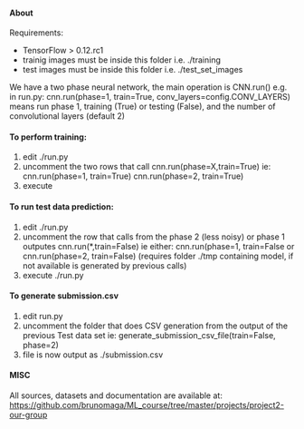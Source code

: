 #### About

Requirements:
- TensorFlow > 0.12.rc1 
- trainig images must be inside this folder i.e. ./training
- test images must be inside this folder    i.e. ./test_set_images

We have a two phase neural network, the main operation is CNN.run() e.g. in run.py:
cnn.run(phase=1, train=True, conv_layers=config.CONV_LAYERS)
means run phase 1, training (True) or testing (False), and the number of convolutional layers (default 2)

#### To perform training:

1. edit ./run.py
2. uncomment the two rows that call cnn.run(phase=X,train=True) ie:
   cnn.run(phase=1, train=True)
   cnn.run(phase=2, train=True)
3. execute 

#### To run test data prediction:

1. edit ./run.py
2. uncomment the row that calls from the phase 2 (less noisy) or phase 1 outputes cnn.run(*,train=False) ie either:
   cnn.run(phase=1, train=False
   or
   cnn.run(phase=2, train=False)
   (requires folder ./tmp containing model, if not available is generated by previous calls)
2. execute ./run.py

#### To generate submission.csv

1. edit run.py
2. uncomment the folder that does CSV generation from the output of the previous Test data set ie:
   generate_submission_csv_file(train=False, phase=2)
3. file is now output as ./submission.csv


#### MISC

All sources, datasets and documentation are available at:
https://github.com/brunomaga/ML_course/tree/master/projects/project2-our-group
